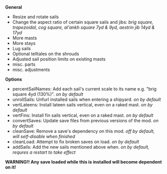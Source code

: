 **General**
- Resize and rotate sails
- Change the aspect ratio of certain square sails and jibs: *brig square, trapezoidal, cog square, al'ankh square 7yd & 9yd, aestrin jib 14yd & 17yd*
- More masts
- More stays
- Lug sails
- Optional telltales on the shrouds
- Adjusted sail position limits on existing masts
- misc. parts
- misc. adjustments

**Options**
- percentSailNames: Add each sail's current scale to its name e.g. "brig square 4yd (130%)". *on by default*
- unrollSails: Unfurl installed sails when entering a shipyard. *on by default*
- vertLateens: Install lateen sails vertical, even on a raked mast. *on by default*
- vertFins: Install fin sails vertical, even on a raked mast. *on by default*
- convertSaves: Update save files from previous versions of the mod. *on by default*
- cleanSave: Remove a save's dependency on this mod. *off by default, will self-disable when finished*
- cleanLoad: Attempt to fix broken saves on load. *on by default*
- addSails: Add the new sails mentioned above when. *on by default, requres a restart to take effect*

**WARNING!! Any save loaded while this is installed will become dependent on it!**

